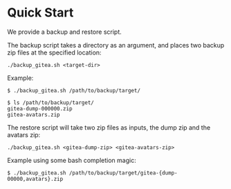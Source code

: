 # Quick Start

We provide a backup and restore script.

The backup script takes a directory as an argument,
and places two backup zip files at the specified location:

```
./backup_gitea.sh <target-dir>
```

Example:

```
$ ./backup_gitea.sh /path/to/backup/target/

$ ls /path/to/backup/target/
gitea-dump-000000.zip
gitea-avatars.zip
```

The restore script will take two zip files as inputs,
the dump zip and the avatars zip:

```
./backup_gitea.sh <gitea-dump-zip> <gitea-avatars-zip>
```

Example using some bash completion magic:

```
$ ./backup_gitea.sh /path/to/backup/target/gitea-{dump-00000,avatars}.zip
```

